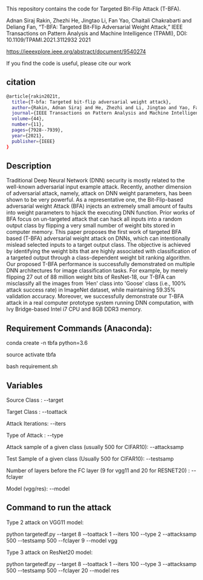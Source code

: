 This repository contains the code for Targeted Bit-Flip Attack (T-BFA). 

Adnan Siraj Rakin, Zhezhi He, Jingtao Li, Fan Yao, Chaitali Chakrabarti and Deliang Fan, “T-BFA: Targeted Bit-Flip Adversarial Weight Attack,” IEEE Transactions on Pattern Analysis and Machine Intelligence (TPAMI), DOI: 10.1109/TPAMI.2021.3112932 2021

https://ieeexplore.ieee.org/abstract/document/9540274

If you find the code is useful, please cite our work
## citation
```bash
@article{rakin2021t,
  title={T-bfa: Targeted bit-flip adversarial weight attack},
  author={Rakin, Adnan Siraj and He, Zhezhi and Li, Jingtao and Yao, Fan and Chakrabarti, Chaitali and Fan, Deliang},
  journal={IEEE Transactions on Pattern Analysis and Machine Intelligence},
  volume={44},
  number={11},
  pages={7928--7939},
  year={2021},
  publisher={IEEE}
}
```


## Description
Traditional Deep Neural Network (DNN) security is mostly related to the well-known adversarial input example attack. Recently, another dimension of adversarial attack, namely, attack on DNN weight parameters, has been shown to be very powerful. As a representative one, the Bit-Flip-based adversarial weight Attack (BFA) injects an extremely small amount of faults into weight parameters to hijack the executing DNN function. Prior works of BFA focus on un-targeted attack that can hack all inputs into a random output class by flipping a very small number of weight bits stored in computer memory. This paper proposes the first work of targeted BFA based (T-BFA) adversarial weight attack on DNNs, which can intentionally mislead selected inputs to a target output class. The objective is achieved by identifying the weight bits that are highly associated with classification of a targeted output through a class-dependent weight bit ranking algorithm. Our proposed T-BFA performance is successfully demonstrated on multiple DNN architectures for image classification tasks. For example, by merely flipping 27 out of 88 million weight bits of ResNet-18, our T-BFA can misclassify all the images from 'Hen' class into 'Goose' class (i.e., 100% attack success rate) in ImageNet dataset, while maintaining 59.35% validation accuracy. Moreover, we successfully demonstrate our T-BFA attack in a real computer prototype system running DNN computation, with Ivy Bridge-based Intel i7 CPU and 8GB DDR3 memory. 
## Requirement Commands (Anaconda):

conda create -n tbfa python=3.6

source activate tbfa

bash requirement.sh

## Variables

Source Class : --target

Target Class : --toattack

Attack Iterations: --iters

Type of Attack : --type

Attack sample of a given class (usually 500 for CIFAR10): --attacksamp

Test  Sample of a given class (Usually 500 for CIFAR10): --testsamp

Number of layers before the FC layer (9 for vgg11 and 20 for RESNET20) : --fclayer

Model (vgg/res): --model

## Command to run the attack

Type 2 attack on VGG11 model:

python targetedf.py --target 8 --toattack 1 --iters 100 --type 2 --attacksamp 500 --testsamp 500 --fclayer 9 --model vgg

Type 3 attack on ResNet20 model:

python targetedf.py --target 8 --toattack 1 --iters 100 --type 3 --attacksamp 500 --testsamp 500 --fclayer 20 --model res

